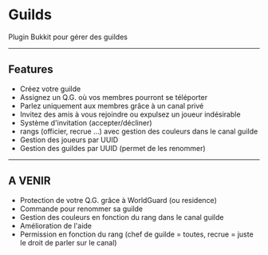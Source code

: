 Guilds
======

Plugin Bukkit pour gérer des guildes


-----------
 Features
-----------

- Créez votre guilde
- Assignez un Q.G. où vos membres pourront se téléporter
- Parlez uniquement aux membres grâce à un canal privé
- Invitez des amis à vous rejoindre ou expulsez un joueur indésirable
- Système d'invitation (accepter/décliner)
- rangs (officier, recrue ...) avec gestion des couleurs dans le canal guilde
- Gestion des joueurs par UUID 
- Gestion des guildes par UUID (permet de les renommer)

------------
  A VENIR
------------

- Protection de votre Q.G. grâce à WorldGuard (ou residence)
- Commande pour renommer sa guilde
- Gestion des couleurs en fonction du rang dans le canal guilde
- Amélioration de l'aide
- Permission en fonction du rang (chef de guilde = toutes, recrue = juste le droit de parler sur le canal)

